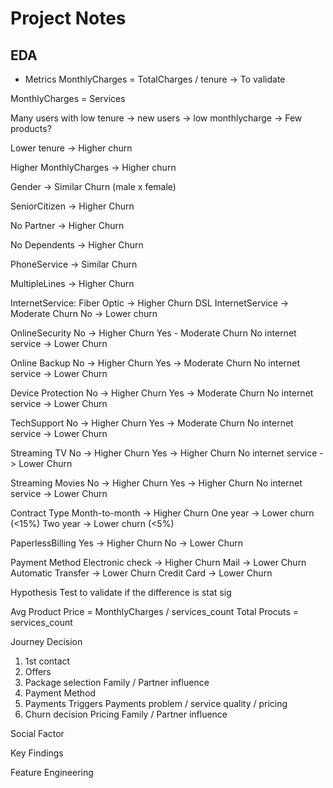 # Project Notes

## EDA




* Metrics
 MonthlyCharges = TotalCharges / tenure
-> To validate

MonthlyCharges = Services

Many users with low tenure 
-> new users
-> low monthlycharge -> Few products?


Lower tenure -> Higher churn

Higher MonthlyCharges -> Higher churn

Gender -> Similar Churn (male x female)

SeniorCitizen -> Higher Churn

No Partner -> Higher Churn

No Dependents -> Higher Churn

PhoneService -> Similar Churn

MultipleLines -> Higher Churn

InternetService:
Fiber Optic -> Higher Churn
DSL InternetService -> Moderate Churn
No -> Lower churn

OnlineSecurity
No -> Higher Churn
Yes - Moderate Churn
No internet service -> Lower Churn

Online Backup
No -> Higher Churn
Yes -> Moderate Churn
No internet service -> Lower Churn

Device Protection
No -> Higher Churn
Yes -> Moderate Churn
No internet service -> Lower Churn

TechSupport
No -> Higher Churn
Yes -> Moderate Churn
No internet service -> Lower Churn

Streaming TV
No -> Higher Churn
Yes -> Higher Churn
No internet service -> Lower Churn

Streaming Movies
No -> Higher Churn
Yes -> Higher Churn
No internet service -> Lower Churn

Contract Type
Month-to-month -> Higher Churn
One year -> Lower churn (<15%)
Two year -> Lower churn (<5%)

PaperlessBilling
Yes -> Higher Churn
No -> Lower Churn

Payment Method
Electronic check -> Higher Churn
Mail -> Lower Churn
Automatic Transfer -> Lower Churn
Credit Card -> Lower Churn

Hypothesis Test to validate if the difference is stat sig


Avg Product Price = MonthlyCharges / services_count
Total Procuts = services_count


Journey Decision
1. 1st contact
2. Offers
3. Package selection
Family / Partner influence
4. Payment Method
5. Payments
Triggers
Payments problem / service quality / pricing
6. Churn decision
Pricing
Family / Partner influence



Social Factor



Key Findings


Feature Engineering


